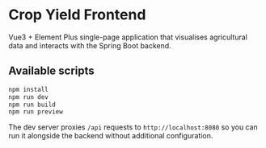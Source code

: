 # Crop Yield Frontend

Vue3 + Element Plus single-page application that visualises agricultural data and interacts with the Spring Boot backend.

## Available scripts

```bash
npm install
npm run dev
npm run build
npm run preview
```

The dev server proxies `/api` requests to `http://localhost:8080` so you can run it alongside the backend without additional configuration.
